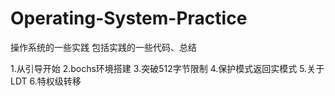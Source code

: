 # Operating-System-Practice
操作系统的一些实践
包括实践的一些代码、总结

1.从引导开始
2.bochs环境搭建
3.突破512字节限制
4.保护模式返回实模式
5.关于LDT
6.特权级转移
